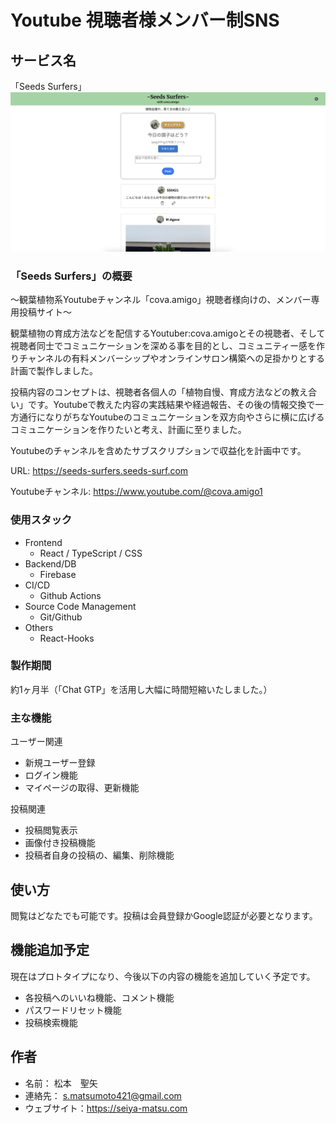 # Youtube 視聴者様メンバー制SNS 

## サービス名
「Seeds Surfers」
<img width="1678" alt="seeds-surfers-image" src="/public/image/seeds-surfers-image.png">

### 「Seeds Surfers」の概要

〜観葉植物系Youtubeチャンネル「cova.amigo」視聴者様向けの、メンバー専用投稿サイト〜

観葉植物の育成方法などを配信するYoutuber:cova.amigoとその視聴者、そして視聴者同士でコミュニケーションを深める事を目的とし、コミュニティー感を作りチャンネルの有料メンバーシップやオンラインサロン構築への足掛かりとする計画で製作しました。

投稿内容のコンセプトは、視聴者各個人の「植物自慢、育成方法などの教え合い」です。Youtubeで教えた内容の実践結果や経過報告、その後の情報交換で一方通行になりがちなYoutubeのコミュニケーションを双方向やさらに横に広げるコミュニケーションを作りたいと考え、計画に至りました。

Youtubeのチャンネルを含めたサブスクリプションで収益化を計画中です。

URL: https://seeds-surfers.seeds-surf.com

Youtubeチャンネル: https://www.youtube.com/@cova.amigo1

### 使用スタック

- Frontend
    - React / TypeScript / CSS
- Backend/DB
    - Firebase
- CI/CD
    - Github Actions
- Source Code Management
    - Git/Github
- Others
    - React-Hooks

### 製作期間

約1ヶ月半（「Chat GTP」を活用し大幅に時間短縮いたしました。）

### 主な機能

ユーザー関連

- 新規ユーザー登録
- ログイン機能
- マイページの取得、更新機能

投稿関連

- 投稿閲覧表示
- 画像付き投稿機能
- 投稿者自身の投稿の、編集、削除機能

## 使い方

閲覧はどなたでも可能です。投稿は会員登録かGoogle認証が必要となります。

## 機能追加予定

現在はプロトタイプになり、今後以下の内容の機能を追加していく予定です。

- 各投稿へのいいね機能、コメント機能
- パスワードリセット機能
- 投稿検索機能

## 作者
- 名前： 松本　聖矢
- 連絡先： s.matsumoto421@gmail.com
- ウェブサイト：https://seiya-matsu.com
